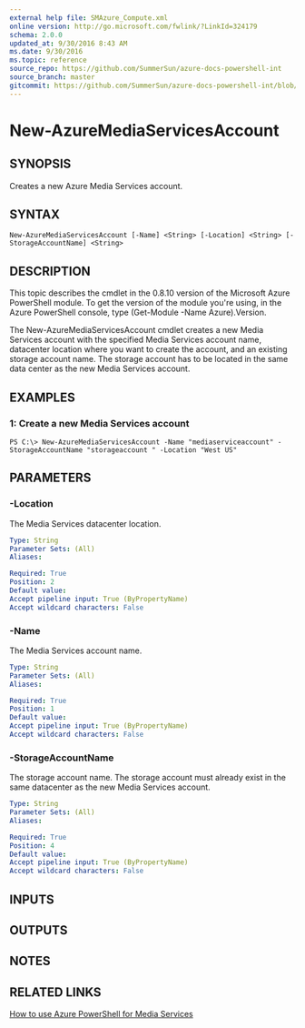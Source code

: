 ```yaml
---
external help file: SMAzure_Compute.xml
online version: http://go.microsoft.com/fwlink/?LinkId=324179
schema: 2.0.0
updated_at: 9/30/2016 8:43 AM
ms.date: 9/30/2016
ms.topic: reference
source_repo: https://github.com/SummerSun/azure-docs-powershell-int
source_branch: master
gitcommit: https://github.com/SummerSun/azure-docs-powershell-int/blob/8903b0f1daa01932ac5fa167f377736de2df6709/azureps-cmdlets-docs/Service%20Management/Compute%20Cmdlets/v0.9.8/New-AzureMediaServicesAccount.md
---
```


# New-AzureMediaServicesAccount
## SYNOPSIS
Creates a new Azure Media Services account.

## SYNTAX

```
New-AzureMediaServicesAccount [-Name] <String> [-Location] <String> [-StorageAccountName] <String>
```

## DESCRIPTION
This topic describes the cmdlet in the 0.8.10 version of the Microsoft Azure PowerShell module.
To get the version of the module you're using, in the Azure PowerShell console, type (Get-Module -Name Azure).Version.

The New-AzureMediaServicesAccount cmdlet creates a new Media Services account with the specified Media Services account name, datacenter location where you want to create the account, and an existing storage account name.
The storage account has to be located in the same data center as the new Media Services account.

## EXAMPLES

### 1: Create a new Media Services account
```
PS C:\> New-AzureMediaServicesAccount -Name "mediaserviceaccount" -StorageAccountName "storageaccount " -Location "West US"
```

## PARAMETERS

### -Location
The Media Services datacenter location.

```yaml
Type: String
Parameter Sets: (All)
Aliases: 

Required: True
Position: 2
Default value: 
Accept pipeline input: True (ByPropertyName)
Accept wildcard characters: False
```

### -Name
The Media Services account name.

```yaml
Type: String
Parameter Sets: (All)
Aliases: 

Required: True
Position: 1
Default value: 
Accept pipeline input: True (ByPropertyName)
Accept wildcard characters: False
```

### -StorageAccountName
The storage account name.
The storage account must already exist in the same datacenter as the new Media Services account.

```yaml
Type: String
Parameter Sets: (All)
Aliases: 

Required: True
Position: 4
Default value: 
Accept pipeline input: True (ByPropertyName)
Accept wildcard characters: False
```

## INPUTS

## OUTPUTS

## NOTES

## RELATED LINKS

[How to use Azure PowerShell for Media Services](http://go.microsoft.com/fwlink/?LinkId=324179)

